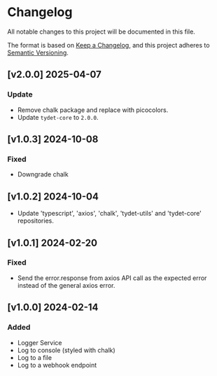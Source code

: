 # Changelog
All notable changes to this project will be documented in this file.

The format is based on [Keep a Changelog](https://keepachangelog.com/en/1.0.0/),
and this project adheres to [Semantic Versioning](https://semver.org/spec/v2.0.0.html).

## [v2.0.0] 2025-04-07
### Update
* Remove chalk package and replace with picocolors.
* Update `tydet-core` to `2.0.0`.

## [v1.0.3] 2024-10-08
### Fixed
* Downgrade chalk

## [v1.0.2] 2024-10-04
* Update 'typescript', 'axios', 'chalk', 'tydet-utils' and 'tydet-core' repositories.

## [v1.0.1] 2024-02-20
### Fixed
* Send the error.response from axios API call as the expected error instead of the general axios error.

## [v1.0.0] 2024-02-14
### Added
* Logger Service
* Log to console (styled with chalk)
* Log to a file
* Log to a webhook endpoint